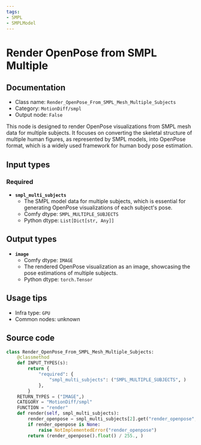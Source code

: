 ```yaml
---
tags:
- SMPL
- SMPLModel
---
```


# Render OpenPose from SMPL Multiple
## Documentation
- Class name: `Render_OpenPose_From_SMPL_Mesh_Multiple_Subjects`
- Category: `MotionDiff/smpl`
- Output node: `False`

This node is designed to render OpenPose visualizations from SMPL mesh data for multiple subjects. It focuses on converting the skeletal structure of multiple human figures, as represented by SMPL models, into OpenPose format, which is a widely used framework for human body pose estimation.
## Input types
### Required
- **`smpl_multi_subjects`**
    - The SMPL model data for multiple subjects, which is essential for generating OpenPose visualizations of each subject's pose.
    - Comfy dtype: `SMPL_MULTIPLE_SUBJECTS`
    - Python dtype: `List[Dict[str, Any]]`
## Output types
- **`image`**
    - Comfy dtype: `IMAGE`
    - The rendered OpenPose visualization as an image, showcasing the pose estimations of multiple subjects.
    - Python dtype: `torch.Tensor`
## Usage tips
- Infra type: `GPU`
- Common nodes: unknown


## Source code
```python
class Render_OpenPose_From_SMPL_Mesh_Multiple_Subjects:
    @classmethod
    def INPUT_TYPES(s):
        return {
            "required": {
                "smpl_multi_subjects": ("SMPL_MULTIPLE_SUBJECTS", )
            },
        }
    RETURN_TYPES = ("IMAGE",)
    CATEGORY = "MotionDiff/smpl"
    FUNCTION = "render"
    def render(self, smpl_multi_subjects):
        render_openpose = smpl_multi_subjects[2].get("render_openpose", None)
        if render_openpose is None:
            raise NotImplementedError("render_openpose")
        return (render_openpose().float() / 255., )

```
